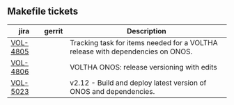 Makefile tickets
----------------

| jira | gerrit | Description |
| -----| ------ | ------------|
| [VOL-4805](https://jira.opencord.org/browse/VOL-4805) | | Tracking task for items needed for a VOLTHA release with dependencies on ONOS. |
| [VOL-4806](https://jira.opencord.org/browse/VOL-4806) | | VOLTHA ONOS: release versioning with edits |
| [VOL-5023](https://jira.opencord.org/browse/VOL-5023) | | v2.12 - Build and deploy latest version of ONOS and dependencies. |